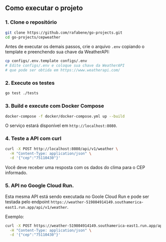 ## Como executar o projeto

### 1. Clone o repositório

```bash
git clone https://github.com/rafabene/go-projects.git
cd go-projects/cepweather
```

Antes de executar os demais passos, crie o arquivo `.env` copiando o template e preenchendo sua chave da WeatherAPI:

```bash
cp configs/.env.template configs/.env
# Edite configs/.env e coloque sua chave da WeatherAPI
# que pode ser obtida em https://www.weatherapi.com/
```

### 2. Execute os testes

```bash
go test ./tests
```

### 3. Build e execute com Docker Compose

```bash
docker-compose -f docker/docker-compose.yml up --build
```

O serviço estará disponível em `http://localhost:8080`.

### 4. Teste a API com curl

```bash
curl -X POST http://localhost:8080/api/v1/weather \
  -H "Content-Type: application/json" \
  -d '{"cep":"75110430"}'
```

Você deve receber uma resposta com os dados do clima para o CEP informado.

### 5. API no Google Cloud Run.

Esta mesma API está sendo executada no Goole Cloud Run e pode ser testada pelo endpoint `https://weather-519804914149.southamerica-east1.run.app/api/v1/weather`.

Exemplo:

```bash
curl -X POST https://weather-519804914149.southamerica-east1.run.app/api/v1/weather \
  -H "Content-Type: application/json" \
  -d '{"cep":"75110430"}'
```
